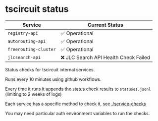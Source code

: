 # tscircuit status

<!-- START_STATUS_TABLE -->

| Service               | Current Status |
| --------------------- | -------------- |
| `registry-api` | ✅ Operational |
| `autorouting-api` | ✅ Operational |
| `freerouting-cluster` | ✅ Operational |
| `jlcsearch-api` | ❌ JLC Search API Health Check Failed |

<!-- END_STATUS_TABLE -->

Status checks for tscircuit internal services.

Runs every 10 minutes using github workflows.

Every time it runs it appends the status check results to `statuses.jsonl` (limiting to
2 weeks of logs)

Each service has a specific method to check it, see [./service-checks](./service-checks)

You may need particular auth environment variables to run the checks.
